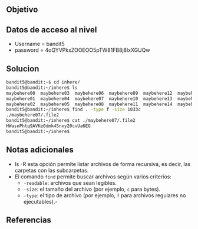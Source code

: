 ## Objetivo

## Datos de acceso al nivel
* Username = bandit5
* password = 4oQYVPkxZOOEOO5pTW81FB8j8lxXGUQw
## Solucion
````bash
bandit5@bandit:~$ cd inhere/
bandit5@bandit:~/inhere$ ls
maybehere00  maybehere03  maybehere06  maybehere09  maybehere12  maybehere15  maybehere18
maybehere01  maybehere04  maybehere07  maybehere10  maybehere13  maybehere16  maybehere19
maybehere02  maybehere05  maybehere08  maybehere11  maybehere14  maybehere17
bandit5@bandit:~/inhere$ find . -type f -size 1033c
./maybehere07/.file2
bandit5@bandit:~/inhere$ cat ./maybehere07/.file2
HWasnPhtq9AVKe0dmk45nxy20cvUa6EG
bandit5@bandit:~/inhere$
````
## Notas adicionales
- ls -R esta opción permite listar archivos de forma recursiva, es decir, las carpetas con las subcarpetas.
- El comando `find` permite buscar archivos según varios criterios:
	- `-readable`: archivos que sean legibles.
	- `-size`: el tamaño del archivo (por ejemplo, `c` para bytes).
	- `-type`: el tipo de archivo (por ejemplo, `f` para archivos regulares no ejecutables).-
## Referencias